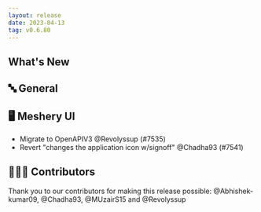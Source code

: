 ```yaml
---
layout: release
date: 2023-04-13
tag: v0.6.80
---
```


## What's New

## 🔤 General

## 🖥 Meshery UI

- Migrate to OpenAPIV3 @Revolyssup (#7535)
- Revert "changes the application icon w/signoff" @Chadha93 (#7541)

## 👨🏽‍💻 Contributors

Thank you to our contributors for making this release possible:
@Abhishek-kumar09, @Chadha93, @MUzairS15 and @Revolyssup
